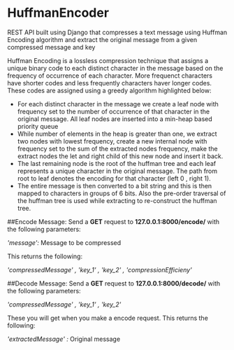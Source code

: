 # HuffmanEncoder
REST API built using Django that compresses a text message using Huffman Encoding algorithm and extract the original message from a given compressed message and key

Huffman Encoding is a lossless compression technique that assigns a unique binary code to each distinct character in the message based on the frequency of occurrence of each character. More frequenct characters have shorter codes and less frequently characters haver longer codes. These codes are assigned using a greedy algorithm highlighted below:

<ul>
<li>For each distinct character in the message we create a leaf node with frequency set to the number of occurrence of that character in the original message. All leaf nodes are inserted into a min-heap based priority queue</li>

<li>While number of elements in the heap is greater than one, we extract two nodes with lowest frequency, create a new internal node with frequency set to the sum of the extracted nodes frequency, make the extract nodes the let and right child of this new node and insert it back.</li>

<li>The last remaining node is the root of the huffman tree and each leaf represents a unique character in the original message. The path from root to leaf denotes the encoding for that character (left 0 , right 1).</li>

<li>The entire message is then converted to a bit string and this is then mapped to characters in groups of 6 bits. Also the pre-order traversal of the huffman tree is used while extracting to re-construct the huffman tree.</li>
</ul>

##Encode Message:
  Send a <b>GET</b> request to <b>127.0.0.1:8000/encode/</b> with the following parameters:
  
  <i>'message':</i> Message to be compressed
  
  This returns the following:
  
  <i>'compressedMessage' , 'key_1' , 'key_2' , 'compressionEfficieny'</i>

##Decode Message:
Send a <b>GET</b> request to <b>127.0.0.1:8000/decode/</b> with the following parameters:

<i>'compressedMessage' , 'key_1' , 'key_2'</i>

These you will get when you make a encode request. This returns the following:

<i>'extractedMessage' :</i> Original message
